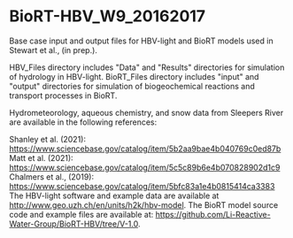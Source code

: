 # BioRT-HBV_W9_20162017

Base case input and output files for HBV-light and BioRT models used in Stewart et al., (in prep.).

HBV_Files directory includes "Data" and "Results" directories for simulation of hydrology in HBV-light. BioRT_Files directory includes "input" and "output" directories for simulation of biogeochemical reactions and transport processes in BioRT.

Hydrometeorology, aqueous chemistry, and snow data from Sleepers River are available in the following references:

Shanley et al. (2021): https://www.sciencebase.gov/catalog/item/5b2aa9bae4b040769c0ed87b
Matt et al. (2021): https://www.sciencebase.gov/catalog/item/5c5c89b6e4b070828902d1c9
Chalmers et al., (2019): https://www.sciencebase.gov/catalog/item/5bfc83a1e4b0815414ca3383
The HBV-light software and example data are available at http://www.geo.uzh.ch/en/units/h2k/hbv-model. The BioRT model source code and example files are available at: https://github.com/Li-Reactive-Water-Group/BioRT-HBV/tree/V-1.0.
